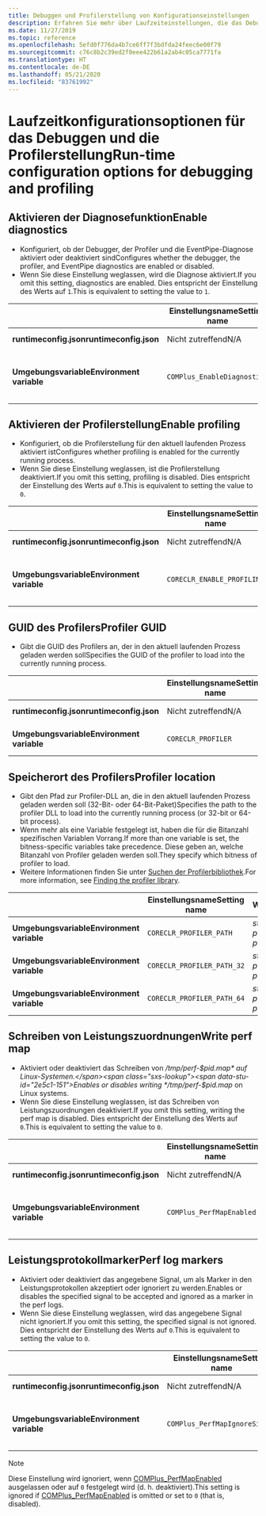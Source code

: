 ```yaml
---
title: Debuggen und Profilerstellung von Konfigurationseinstellungen
description: Erfahren Sie mehr über Laufzeiteinstellungen, die das Debuggen und die Profilerstellung für .NET Core-Apps konfigurieren.
ms.date: 11/27/2019
ms.topic: reference
ms.openlocfilehash: 5efd0f776da4b7ce6ff7f3bdfda24feec6e00f79
ms.sourcegitcommit: c76c8b2c39ed2f0eee422b61a2ab4c05ca7771fa
ms.translationtype: HT
ms.contentlocale: de-DE
ms.lasthandoff: 05/21/2020
ms.locfileid: "83761992"
---
```

# <a name="run-time-configuration-options-for-debugging-and-profiling"></a><span data-ttu-id="2e5c1-103">Laufzeitkonfigurationsoptionen für das Debuggen und die Profilerstellung</span><span class="sxs-lookup"><span data-stu-id="2e5c1-103">Run-time configuration options for debugging and profiling</span></span>

## <a name="enable-diagnostics"></a><span data-ttu-id="2e5c1-104">Aktivieren der Diagnosefunktion</span><span class="sxs-lookup"><span data-stu-id="2e5c1-104">Enable diagnostics</span></span>

- <span data-ttu-id="2e5c1-105">Konfiguriert, ob der Debugger, der Profiler und die EventPipe-Diagnose aktiviert oder deaktiviert sind</span><span class="sxs-lookup"><span data-stu-id="2e5c1-105">Configures whether the debugger, the profiler, and EventPipe diagnostics are enabled or disabled.</span></span>
- <span data-ttu-id="2e5c1-106">Wenn Sie diese Einstellung weglassen, wird die Diagnose aktiviert.</span><span class="sxs-lookup"><span data-stu-id="2e5c1-106">If you omit this setting, diagnostics are enabled.</span></span> <span data-ttu-id="2e5c1-107">Dies entspricht der Einstellung des Werts auf `1`.</span><span class="sxs-lookup"><span data-stu-id="2e5c1-107">This is equivalent to setting the value to `1`.</span></span>

| | <span data-ttu-id="2e5c1-108">Einstellungsname</span><span class="sxs-lookup"><span data-stu-id="2e5c1-108">Setting name</span></span> | <span data-ttu-id="2e5c1-109">Werte</span><span class="sxs-lookup"><span data-stu-id="2e5c1-109">Values</span></span> |
| - | - | - |
| <span data-ttu-id="2e5c1-110">**runtimeconfig.json**</span><span class="sxs-lookup"><span data-stu-id="2e5c1-110">**runtimeconfig.json**</span></span> | <span data-ttu-id="2e5c1-111">Nicht zutreffend</span><span class="sxs-lookup"><span data-stu-id="2e5c1-111">N/A</span></span> | <span data-ttu-id="2e5c1-112">Nicht zutreffend</span><span class="sxs-lookup"><span data-stu-id="2e5c1-112">N/A</span></span> |
| <span data-ttu-id="2e5c1-113">**Umgebungsvariable**</span><span class="sxs-lookup"><span data-stu-id="2e5c1-113">**Environment variable**</span></span> | `COMPlus_EnableDiagnostics` | <span data-ttu-id="2e5c1-114">`1` – aktiviert</span><span class="sxs-lookup"><span data-stu-id="2e5c1-114">`1` - enabled</span></span><br/><span data-ttu-id="2e5c1-115">`0` – deaktiviert</span><span class="sxs-lookup"><span data-stu-id="2e5c1-115">`0` - disabled</span></span> |

## <a name="enable-profiling"></a><span data-ttu-id="2e5c1-116">Aktivieren der Profilerstellung</span><span class="sxs-lookup"><span data-stu-id="2e5c1-116">Enable profiling</span></span>

- <span data-ttu-id="2e5c1-117">Konfiguriert, ob die Profilerstellung für den aktuell laufenden Prozess aktiviert ist</span><span class="sxs-lookup"><span data-stu-id="2e5c1-117">Configures whether profiling is enabled for the currently running process.</span></span>
- <span data-ttu-id="2e5c1-118">Wenn Sie diese Einstellung weglassen, ist die Profilerstellung deaktiviert.</span><span class="sxs-lookup"><span data-stu-id="2e5c1-118">If you omit this setting, profiling is disabled.</span></span> <span data-ttu-id="2e5c1-119">Dies entspricht der Einstellung des Werts auf `0`.</span><span class="sxs-lookup"><span data-stu-id="2e5c1-119">This is equivalent to setting the value to `0`.</span></span>

| | <span data-ttu-id="2e5c1-120">Einstellungsname</span><span class="sxs-lookup"><span data-stu-id="2e5c1-120">Setting name</span></span> | <span data-ttu-id="2e5c1-121">Werte</span><span class="sxs-lookup"><span data-stu-id="2e5c1-121">Values</span></span> |
| - | - | - |
| <span data-ttu-id="2e5c1-122">**runtimeconfig.json**</span><span class="sxs-lookup"><span data-stu-id="2e5c1-122">**runtimeconfig.json**</span></span> | <span data-ttu-id="2e5c1-123">Nicht zutreffend</span><span class="sxs-lookup"><span data-stu-id="2e5c1-123">N/A</span></span> | <span data-ttu-id="2e5c1-124">Nicht zutreffend</span><span class="sxs-lookup"><span data-stu-id="2e5c1-124">N/A</span></span> |
| <span data-ttu-id="2e5c1-125">**Umgebungsvariable**</span><span class="sxs-lookup"><span data-stu-id="2e5c1-125">**Environment variable**</span></span> | `CORECLR_ENABLE_PROFILING` | <span data-ttu-id="2e5c1-126">`0` – deaktiviert</span><span class="sxs-lookup"><span data-stu-id="2e5c1-126">`0` - disabled</span></span><br/><span data-ttu-id="2e5c1-127">`1` – aktiviert</span><span class="sxs-lookup"><span data-stu-id="2e5c1-127">`1` - enabled</span></span> |

## <a name="profiler-guid"></a><span data-ttu-id="2e5c1-128">GUID des Profilers</span><span class="sxs-lookup"><span data-stu-id="2e5c1-128">Profiler GUID</span></span>

- <span data-ttu-id="2e5c1-129">Gibt die GUID des Profilers an, der in den aktuell laufenden Prozess geladen werden soll</span><span class="sxs-lookup"><span data-stu-id="2e5c1-129">Specifies the GUID of the profiler to load into the currently running process.</span></span>

| | <span data-ttu-id="2e5c1-130">Einstellungsname</span><span class="sxs-lookup"><span data-stu-id="2e5c1-130">Setting name</span></span> | <span data-ttu-id="2e5c1-131">Werte</span><span class="sxs-lookup"><span data-stu-id="2e5c1-131">Values</span></span> |
| - | - | - |
| <span data-ttu-id="2e5c1-132">**runtimeconfig.json**</span><span class="sxs-lookup"><span data-stu-id="2e5c1-132">**runtimeconfig.json**</span></span> | <span data-ttu-id="2e5c1-133">Nicht zutreffend</span><span class="sxs-lookup"><span data-stu-id="2e5c1-133">N/A</span></span> | <span data-ttu-id="2e5c1-134">Nicht zutreffend</span><span class="sxs-lookup"><span data-stu-id="2e5c1-134">N/A</span></span> |
| <span data-ttu-id="2e5c1-135">**Umgebungsvariable**</span><span class="sxs-lookup"><span data-stu-id="2e5c1-135">**Environment variable**</span></span> | `CORECLR_PROFILER` | <span data-ttu-id="2e5c1-136">*string-guid*</span><span class="sxs-lookup"><span data-stu-id="2e5c1-136">*string-guid*</span></span> |

## <a name="profiler-location"></a><span data-ttu-id="2e5c1-137">Speicherort des Profilers</span><span class="sxs-lookup"><span data-stu-id="2e5c1-137">Profiler location</span></span>

- <span data-ttu-id="2e5c1-138">Gibt den Pfad zur Profiler-DLL an, die in den aktuell laufenden Prozess geladen werden soll (32-Bit- oder 64-Bit-Paket)</span><span class="sxs-lookup"><span data-stu-id="2e5c1-138">Specifies the path to the profiler DLL to load into the currently running process (or 32-bit or 64-bit process).</span></span>
- <span data-ttu-id="2e5c1-139">Wenn mehr als eine Variable festgelegt ist, haben die für die Bitanzahl spezifischen Variablen Vorrang.</span><span class="sxs-lookup"><span data-stu-id="2e5c1-139">If more than one variable is set, the bitness-specific variables take precedence.</span></span> <span data-ttu-id="2e5c1-140">Diese geben an, welche Bitanzahl von Profiler geladen werden soll.</span><span class="sxs-lookup"><span data-stu-id="2e5c1-140">They specify which bitness of profiler to load.</span></span>
- <span data-ttu-id="2e5c1-141">Weitere Informationen finden Sie unter [Suchen der Profilerbibliothek](https://github.com/dotnet/runtime/blob/master/docs/design/coreclr/profiling/Profiler%20Loading.md).</span><span class="sxs-lookup"><span data-stu-id="2e5c1-141">For more information, see [Finding the profiler library](https://github.com/dotnet/runtime/blob/master/docs/design/coreclr/profiling/Profiler%20Loading.md).</span></span>

| | <span data-ttu-id="2e5c1-142">Einstellungsname</span><span class="sxs-lookup"><span data-stu-id="2e5c1-142">Setting name</span></span> | <span data-ttu-id="2e5c1-143">Werte</span><span class="sxs-lookup"><span data-stu-id="2e5c1-143">Values</span></span> |
| - | - | - |
| <span data-ttu-id="2e5c1-144">**Umgebungsvariable**</span><span class="sxs-lookup"><span data-stu-id="2e5c1-144">**Environment variable**</span></span> | `CORECLR_PROFILER_PATH` | <span data-ttu-id="2e5c1-145">*string-path*</span><span class="sxs-lookup"><span data-stu-id="2e5c1-145">*string-path*</span></span> |
| <span data-ttu-id="2e5c1-146">**Umgebungsvariable**</span><span class="sxs-lookup"><span data-stu-id="2e5c1-146">**Environment variable**</span></span> | `CORECLR_PROFILER_PATH_32` | <span data-ttu-id="2e5c1-147">*string-path*</span><span class="sxs-lookup"><span data-stu-id="2e5c1-147">*string-path*</span></span> |
| <span data-ttu-id="2e5c1-148">**Umgebungsvariable**</span><span class="sxs-lookup"><span data-stu-id="2e5c1-148">**Environment variable**</span></span> | `CORECLR_PROFILER_PATH_64` | <span data-ttu-id="2e5c1-149">*string-path*</span><span class="sxs-lookup"><span data-stu-id="2e5c1-149">*string-path*</span></span> |

## <a name="write-perf-map"></a><span data-ttu-id="2e5c1-150">Schreiben von Leistungszuordnungen</span><span class="sxs-lookup"><span data-stu-id="2e5c1-150">Write perf map</span></span>

- <span data-ttu-id="2e5c1-151">Aktiviert oder deaktiviert das Schreiben von */tmp/perf-$pid.map* auf Linux-Systemen.</span><span class="sxs-lookup"><span data-stu-id="2e5c1-151">Enables or disables writing */tmp/perf-$pid.map* on Linux systems.</span></span>
- <span data-ttu-id="2e5c1-152">Wenn Sie diese Einstellung weglassen, ist das Schreiben von Leistungszuordnungen deaktiviert.</span><span class="sxs-lookup"><span data-stu-id="2e5c1-152">If you omit this setting, writing the perf map is disabled.</span></span> <span data-ttu-id="2e5c1-153">Dies entspricht der Einstellung des Werts auf `0`.</span><span class="sxs-lookup"><span data-stu-id="2e5c1-153">This is equivalent to setting the value to `0`.</span></span>

| | <span data-ttu-id="2e5c1-154">Einstellungsname</span><span class="sxs-lookup"><span data-stu-id="2e5c1-154">Setting name</span></span> | <span data-ttu-id="2e5c1-155">Werte</span><span class="sxs-lookup"><span data-stu-id="2e5c1-155">Values</span></span> |
| - | - | - |
| <span data-ttu-id="2e5c1-156">**runtimeconfig.json**</span><span class="sxs-lookup"><span data-stu-id="2e5c1-156">**runtimeconfig.json**</span></span> | <span data-ttu-id="2e5c1-157">Nicht zutreffend</span><span class="sxs-lookup"><span data-stu-id="2e5c1-157">N/A</span></span> | <span data-ttu-id="2e5c1-158">Nicht zutreffend</span><span class="sxs-lookup"><span data-stu-id="2e5c1-158">N/A</span></span> |
| <span data-ttu-id="2e5c1-159">**Umgebungsvariable**</span><span class="sxs-lookup"><span data-stu-id="2e5c1-159">**Environment variable**</span></span> | `COMPlus_PerfMapEnabled` | <span data-ttu-id="2e5c1-160">`0` – deaktiviert</span><span class="sxs-lookup"><span data-stu-id="2e5c1-160">`0` - disabled</span></span><br/><span data-ttu-id="2e5c1-161">`1` – aktiviert</span><span class="sxs-lookup"><span data-stu-id="2e5c1-161">`1` - enabled</span></span> |

## <a name="perf-log-markers"></a><span data-ttu-id="2e5c1-162">Leistungsprotokollmarker</span><span class="sxs-lookup"><span data-stu-id="2e5c1-162">Perf log markers</span></span>

- <span data-ttu-id="2e5c1-163">Aktiviert oder deaktiviert das angegebene Signal, um als Marker in den Leistungsprotokollen akzeptiert oder ignoriert zu werden.</span><span class="sxs-lookup"><span data-stu-id="2e5c1-163">Enables or disables the specified signal to be accepted and ignored as a marker in the perf logs.</span></span>
- <span data-ttu-id="2e5c1-164">Wenn Sie diese Einstellung weglassen, wird das angegebene Signal nicht ignoriert.</span><span class="sxs-lookup"><span data-stu-id="2e5c1-164">If you omit this setting, the specified signal is not ignored.</span></span> <span data-ttu-id="2e5c1-165">Dies entspricht der Einstellung des Werts auf `0`.</span><span class="sxs-lookup"><span data-stu-id="2e5c1-165">This is equivalent to setting the value to `0`.</span></span>

| | <span data-ttu-id="2e5c1-166">Einstellungsname</span><span class="sxs-lookup"><span data-stu-id="2e5c1-166">Setting name</span></span> | <span data-ttu-id="2e5c1-167">Werte</span><span class="sxs-lookup"><span data-stu-id="2e5c1-167">Values</span></span> |
| - | - | - |
| <span data-ttu-id="2e5c1-168">**runtimeconfig.json**</span><span class="sxs-lookup"><span data-stu-id="2e5c1-168">**runtimeconfig.json**</span></span> | <span data-ttu-id="2e5c1-169">Nicht zutreffend</span><span class="sxs-lookup"><span data-stu-id="2e5c1-169">N/A</span></span> | <span data-ttu-id="2e5c1-170">Nicht zutreffend</span><span class="sxs-lookup"><span data-stu-id="2e5c1-170">N/A</span></span> |
| <span data-ttu-id="2e5c1-171">**Umgebungsvariable**</span><span class="sxs-lookup"><span data-stu-id="2e5c1-171">**Environment variable**</span></span> | `COMPlus_PerfMapIgnoreSignal` | <span data-ttu-id="2e5c1-172">`0` – deaktiviert</span><span class="sxs-lookup"><span data-stu-id="2e5c1-172">`0` - disabled</span></span><br/><span data-ttu-id="2e5c1-173">`1` – aktiviert</span><span class="sxs-lookup"><span data-stu-id="2e5c1-173">`1` - enabled</span></span> |

> [!NOTE]
> <span data-ttu-id="2e5c1-174">Diese Einstellung wird ignoriert, wenn [COMPlus_PerfMapEnabled](#write-perf-map) ausgelassen oder auf `0` festgelegt wird (d. h. deaktiviert).</span><span class="sxs-lookup"><span data-stu-id="2e5c1-174">This setting is ignored if [COMPlus_PerfMapEnabled](#write-perf-map) is omitted or set to `0` (that is, disabled).</span></span>
